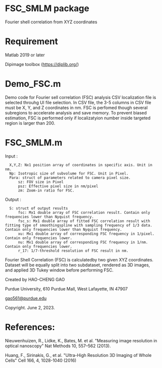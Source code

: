# FSC_SMLM package
Fourier shell correlation from XYZ coordinates

# Requirement
Matlab 2019 or later

Dipimage toolbox (https://diplib.org/)


# Demo_FSC.m
Demo code for Fourier sell correlation (FSC) analysis
CSV localization file is selected throuhg UI file selection. In CSV file,
the 3-5 columns in CSV file must be X, Y, and Z coordinates in nm. FSC is
perfomed though several subregions to accelerate analysis and save
memory. To prevent biased estimation, FSC is performed only if
localizatyion number inside targeted region is larger than 200.

# FSC_SMLM.m
Input :

      X,Y,Z: Nx1 position array of coordinates in specific axis. Unit in nm. 
      Np: Isotropic size of subvolume for FSC. Unit in Pixel.
      Para: struct of parameters related to camera pixel size.
          sz: FOV size in Pixel
          psz: Effective pixel size in nm/pixel
          zm: Zoom-in ratio for FSC.

Output :

      S: struct of output results
          fsc: Mx1 double array of FSC correlation result. Contain only frequencies lower than Nyquist frequency.
          fsc_s: Mx1 double array of fitted FSC correlation result with fitting type of smoothingspline with sampling frequency of 1/3 data. Contain only frequencies lower than Nyquist frequency.
          xu: Mx1 double array of corresponding FSC frequency in 1/pixel. Contain only frequencies lower.
          nu: Mx1 double array of corresponding FSC frequency in 1/nm. Contain only frequencies lower.
          r_17: 1/7-threshold resolution of FSC result in nm.

Fourier Shell Correlation (FSC) is calculatedby two given XYZ coordinates. 
Dataset will be equally split into two subdataset, rendered as 3D images,
and applied 3D Tukey window before performing FSC.

Created by HAO-CHENG GAO

Purdue University, 610 Purdue Mall, West Lafayette, IN 47907

gao561@purdue.edu

Copyright. June 2, 2023.


# References:
Nieuwenhuizen, R., Lidke, K., Bates, M. et al. "Measuring image resolution in optical nanoscopy" Nat Methods 10, 557–562 (2013).

Huang, F., Sirinakis, G., et al. "Ultra-High Resolution 3D Imaging of Whole Cells" Cell 166, 4, 1028-1040 (2016)
      
      
